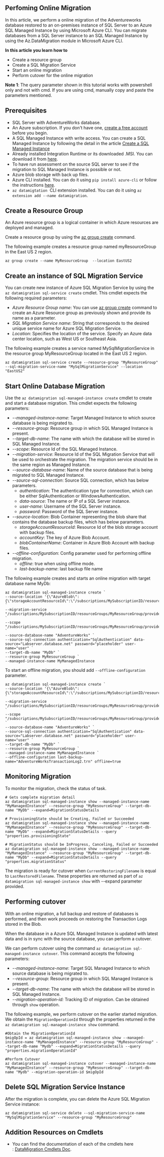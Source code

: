 ## Perfoming Online Migration

In this article, we perform a online migration of the Adventureworks database restored to an on-premises instance of SQL Server to an Azure SQL Managed Instance by using Microsoft Azure CLI. You can migrate databases from a SQL Server instance to an SQL Managed Instance by using the Az.DataMigration module in Microsoft Azure CLI.

**In this article you learn how to**

- Create a resource group
- Create a SQL Migration Service
- Start an online migration
- Perform cutover for the online migration

**Note 1**: The query parameter shown in this tutorial works with powershell only and not with cmd. If you are using cmd, manually copy and paste the parameters mentioned.


## Prerequisites

- SQL Server with AdventureWorks database.
- An Azure subscription. If you don't have one, [create a free account](https://azure.microsoft.com/free/) before you begin.
- A SQL Managed Instance with write access. You can create a SQL Managed Instance by following the detail in the article [Create a SQL Managed Instance](https://docs.microsoft.com/en-us/azure/azure-sql/managed-instance/instance-create-quickstart)
- Already installed Integration Runtime or its downloaded .MSI. You can download it from [here](https://www.microsoft.com/en-in/download/details.aspx?id=39717).
- To have run assessment on the source SQL server to see if the migration to SQL Managed Instance is possible or not.
- Azure blob storage with back up files.
- Azure CLI installed. You can do it using `pip install azure-cli` or follow the instructions [here](https://docs.microsoft.com/en-us/cli/azure/install-azure-cli).
- `az datamigtation`  CLI extension installed. You can do it using `az extension add --name datamigration`.

## Create a Resource Group

An Azure resource group is a logical container in which Azure resources are deployed and managed.

Create a resource group by using the [az group create](https://docs.microsoft.com/en-us/cli/azure/manage-azure-groups-azure-cli?view=azure-cli-latest) command.

The following example creates a resource group named myResourceGroup in the East US 2 region.

```
az group create --name MyResourceGroup  --location EastUS2   
```

## Create an instance of SQL Migration Service

You can create new instance of Azure SQL Migration Service by using the `az datamigration sql-service create` cmdlet. This cmdlet expects the following required parameters:

- *Azure Resource Group name*: You can use [az group create](https://docs.microsoft.com/en-us/cli/azure/manage-azure-groups-azure-cli?view=azure-cli-latest) command to create an Azure Resource group as previously shown and provide its name as a parameter.
- *SQL Migration Service name*: String that corresponds to the desired unique service name for Azure SQL Migration Service.
- *Location*: Specifies the location of the service. Specify an Azure data center location, such as West US or Southeast Asia.

The following example creates a service named MySqlMigrationService in the resource group MyResourceGroup located in the East US 2 region.

```
az datamigration sql-service create --resource-group "MyResourceGroup" --sql-migration-service-name "MySqlMigrationService" --location "EastUS2"
```

## Start Online Database Migration

Use the `az datamigration sql-managed-instance create` cmdlet to create and start a database migration. This cmdlet expects the following parameters:

- _\--managed-instance-name_: Target Managed Instance to which source database is being migrated to.
- _\--resource-group_: Resource group in which SQL Managed Instance is present.
- _\--target-db-name_: The name with which the database will be stored in SQL Managed Instance.
- _\--scope_: Resource Id of the SQL Managed Instance.
- _\--migration-service_: Resource Id of the SQL Migration Service that will be used to orchestrate the migration. The migration service should be in the same region as Managed Instance.
- _\--source-database-name_: Name of the source database that is being migrated to SQL Managed Instance.
- _\--source-sql-connection_: Source SQL connection, which has below parameters.
    - _authentication_: The authentication type for connection, which can be either SqlAuthentication or WindowsAuthentication.
    - _data-source_: The name or IP of a SQL Server instance.
    - _user-name_: Username of the SQL Server instance.
    - _password_: Password of the SQL Server instance.
- _\--source-location_: Blob Container representing the blob share that contains the database backup files, which has below parameters.
    - _storageAccountResourceId_: Resource Id of the blob storage account with backup files.
    - _accountKey_: The key of Azure Blob Account.
    - _blobContainerName_: Container in Azure Blob Account with backup files.
- _\--offline-configuration_: Config parameter used for performing offline migration.
    - _offline_: true when using offline mode.
    - _last-backup-name_: last backup file name

The following example creates and starts an online migration with target database name MyDb:

```
az datamigration sql-managed-instance create `
--source-location '{\"AzureBlob\":{\"storageAccountResourceId\":\"/subscriptions/MySubscriptionID/resourceGroups/MyResourceGroup/providers/Microsoft.Storage/storageAccounts/MyStorageAccount\",\"accountKey\":\"xxxxxxxxxxxxx\",\"blobContainerName\":\"AdventureWorksContainer\"}}' `
--migration-service "/subscriptions/MySubscriptionID/resourceGroups/MyResourceGroup/providers/Microsoft.DataMigration/SqlMigrationServices/MySqlMigrationService" `
--scope "/subscriptions/MySubscriptionID/resourceGroups/MyResourceGroup/providers/Microsoft.Sql/managedInstances/MyManagedInstance" `
--source-database-name "AdventureWorks" `
--source-sql-connection authentication="SqlAuthentication" data-source="Labserver.database.net" password="placeholder" user-name="user" `
--target-db-name "MyDb" `
--resource-group MyResourceGroup `
--managed-instance-name MyManagedInstance
```

To start an offline migration, you should add `--offline-configuration` parameter.

```
az datamigration sql-managed-instance create `
--source-location '{\"AzureBlob\":{\"storageAccountResourceId\":\"/subscriptions/MySubscriptionID/resourceGroups/MyResourceGroup/providers/Microsoft.Storage/storageAccounts/MyStorageAccount\",\"accountKey\":\"xxxxxxxxxxxxx\",\"blobContainerName\":\"AdventureWorksContainer\"}}' `
--migration-service "/subscriptions/MySubscriptionID/resourceGroups/MyResourceGroup/providers/Microsoft.DataMigration/SqlMigrationServices/MySqlMigrationService" `
--scope "/subscriptions/MySubscriptionID/resourceGroups/MyResourceGroup/providers/Microsoft.Sql/managedInstances/MyManagedInstance" `
--source-database-name "AdventureWorks" `
--source-sql-connection authentication="SqlAuthentication" data-source="Labserver.database.net" password="placeholder" user-name="user" `
--target-db-name "MyDb" `
--resource-group MyResourceGroup `
--managed-instance-name MyManagedInstance `
--offline-configuration last-backup-name="AdventureWorksTransactionLog2.trn" offline=true
```

## Monitoring Migration

To monitor the migration, check the status of task.

```
# Gets complete migration detail
az datamigration sql-managed-instance show --managed-instance-name "MyManagedInstance" --resource-group "MyResourceGroup" --target-db-name "MyDb" --expand=MigrationStatusDetails

# ProvisioningState should be Creating, Failed or Succeeded
az datamigration sql-managed-instance show --managed-instance-name "MyManagedInstance" --resource-group "MyResourceGroup" --target-db-name "MyDb" --expand=MigrationStatusDetails --query "properties.provisioningState"

# MigrationStatus should be InProgress, Canceling, Failed or Succeeded
az datamigration sql-managed-instance show --managed-instance-name "MyManagedInstance" --resource-group "MyResourceGroup" --target-db-name "MyDb" --expand=MigrationStatusDetails --query "properties.migrationStatus"
```
The migration is ready for cutover when `CurrentRestoringFilename` is equal to `LastRestoredFilename`. These properties are returned as part of `az datamigration sql-managed-instance show` with --expand parameter provided.

## Performing cutover

With an online migration, a full backup and restore of databases is performed, and then work proceeds on restoring the Transaction Logs stored in the Blob.

When the database in a Azure SQL Managed Instance is updated with latest data and is in sync with the source database, you can perform a cutover.

We can perform cutover using the command `az datamigration sql-managed-instance cutover`. This command accepts the following parameters:

- _\--managed-instance-name_: Target SQL Managed Instance to which source database is being migrated to.
- _\--resource-group_: Resource group in which SQL Managed Instance is present.
- _\--target-db-name_: The name with which the database will be stored in SQL Managed Instance.
- _\--migration-operation-id:_ Tracking ID of migration. Can be obtained through `show` operation.

The following example, we perform cutover on the earlier started migration. We obtain the `MigrationOperationId` through the properties returned in the `az datamigration sql-managed-instance show` command.

```
#Obtain the MigrationOperationId
$migOpId = az datamigration sql-managed-instance show --managed-instance-name "MyManagedInstance" --resource-group "MyResourceGroup" --target-db-name "Mydb" --expand=MigrationStatusDetails --query "properties.migrationOperationId"

#Perform Cutover 
az datamigration sql-managed-instance cutover --managed-instance-name "MyManagedInstance" --resource-group "MyResourceGroup" --target-db-name "Mydb" --migration-operation-id $migOpId
```

## Delete SQL Migration Service Instance

After the migration is complete, you can delete the Azure SQL Migration Service instance:

```
az datamigration sql-service delete --sql-migration-service-name "MySqlMigrationService" --resource-group "MyResourceGroup"
```

## Addition Resources on Cmdlets

- You can find the documentation of each of the cmdlets here : [DataMigration Cmdlets Doc](https://review.docs.microsoft.com/cli/azure/datamigration).
